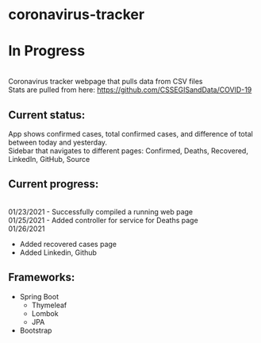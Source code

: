 # coronavirus-tracker
 
# In Progress
<br> Coronavirus tracker webpage that pulls data from CSV files 
<br> Stats are pulled from here: https://github.com/CSSEGISandData/COVID-19

## Current status:
App shows confirmed cases, total confirmed cases, and difference of total between today and yesterday.
<br> Sidebar that navigates to different pages: Confirmed, Deaths, Recovered, LinkedIn, GitHub, Source
## Current progress:
<br> 01/23/2021 - Successfully compiled a running web page
<br> 01/25/2021 - Added controller for service for Deaths page
<br> 01/26/2021 
 - Added recovered cases page
 - Added Linkedin, Github
## Frameworks:
* Spring Boot
  * Thymeleaf
  * Lombok
  * JPA
* Bootstrap
